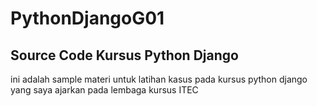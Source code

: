 # PythonDjangoG01

## Source Code Kursus Python Django
<p>ini adalah sample materi untuk latihan kasus pada kursus python django yang saya ajarkan pada lembaga kursus ITEC</p>